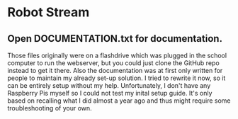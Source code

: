 # Robot Stream

## Open DOCUMENTATION.txt for documentation.
Those files originally were on a flashdrive which was plugged in the school computer to run the webserver, but you could just clone the GitHub repo instead to get it there.
Also the documentation was at first only written for people to maintain my already set-up solution. I tried to rewrite it now, so it can be entirely setup without my help.
Unfortunately, I don't have any Raspberry Pis myself so I could not test my inital setup guide. It's only based on recalling what I did almost a year ago and thus might require some troubleshooting of your own.

